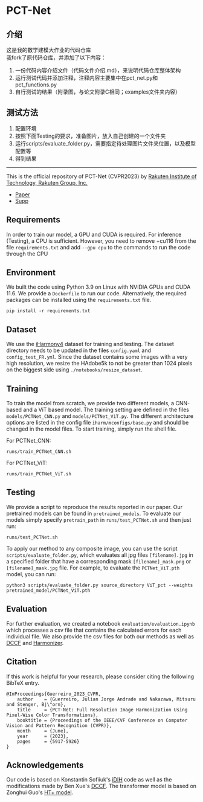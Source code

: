 # PCT-Net

## 介绍  

这是我的数学建模大作业的代码仓库  
我fork了原代码仓库，并添加了以下内容：  
1. 一份代码内容介绍文件（代码文件介绍.md），来说明代码仓库整体架构  
2. 运行测试代码并添加注释，注释内容主要集中在pct_net.py和pct_functions.py  
3. 自行测试的结果（附录图，与论文附录C相同；examples文件夹内容）

## 测试方法

1. 配置环境  
2. 按照下面Testing的要求，准备图片，放入自己创建的一个文件夹  
3. 运行scripts/evaluate_folder.py，需要指定待处理图片文件夹位置，以及模型配置等  
4. 得到结果   
 
---

This is the official repository of PCT-Net (CVPR2023) by [Rakuten Institute of Technology, Rakuten Group, Inc.](https://rit.rakuten.com/)
- [Paper](https://openaccess.thecvf.com/content/CVPR2023/papers/Guerreiro_PCT-Net_Full_Resolution_Image_Harmonization_Using_Pixel-Wise_Color_Transformations_CVPR_2023_paper.pdf)
- [Supp](https://openaccess.thecvf.com/content/CVPR2023/supplemental/Guerreiro_PCT-Net_Full_Resolution_CVPR_2023_supplemental.pdf)


## Requirements

In order to train our model, a GPU and CUDA is required. For inference (Testing), a CPU is sufficient. However, you need to remove +cu116 from the file `requirements.txt` and add `--gpu cpu` to the commands to run the code through the CPU     

## Environment

We built the code using Python 3.9 on Linux with NVIDIA GPUs and CUDA 11.6. We provide a `Dockerfile` to run our code. Alternatively, the required packages can be installed using the `requirements.txt` file.

```
pip install -r requirements.txt
```

## Dataset

We use the [iHarmony4](https://github.com/bcmi/Image-Harmonization-Dataset-iHarmony4) dataset for training and testing. The dataset directory needs to be updated in the files `config.yaml` and `config_test_FR.yml`. 
Since the dataset contains some images with a very high resolution, we resize the HAdobe5k to not be greater than 1024 pixels on the biggest side using `./notebooks/resize_dataset`.

## Training

To train the model from scratch, we provide two different models, a CNN-based and a ViT based model. The training setting are defined in the files `models/PCTNet_CNN.py` and `models/PCTNet_ViT.py`. 
The different architecture options are listed in the config file `iharm/mconfigs/base.py` and should be changed in the model files.
To start training, simply run the shell file. 

For PCTNet_CNN:

```
runs/train_PCTNet_CNN.sh
```

For PCTNet_ViT:

```
runs/train_PCTNet_ViT.sh
```

## Testing

We provide a script to reproduce the results reported in our paper. 
Our pretrained models can be found in `pretrained_models`.
To evaluate our models simply specify `pretrain_path` in `runs/test_PCTNet.sh` and then just run:

```
runs/test_PCTNet.sh
```

To apply our method to any composite image, you can use the script `scripts/evaluate_folder.py`, which evaluates all jpg files `[filename].jpg` in a specified folder that have a corresponding mask `[filename]_mask.png` or `[filename]_mask.jpg` file. For example, to evaluate the `PCTNet_ViT.pth` model, you can run:

```
python3 scripts/evaluate_folder.py source_directory ViT_pct --weights pretrained_model/PCTNet_ViT.pth
```

## Evaluation

For further evaluation, we created a notebook `evaluation/evaluation.ipynb` which processes a csv file that contains the calculated errors for each individual file. We also provide the csv files for both our methods as well as [DCCF](https://github.com/rockeyben/DCCF) and [Harmonizer](https://github.com/ZHKKKe/Harmonizer).

## Citation
If this work is helpful for your research, please consider citing the following BibTeX entry.
```
@InProceedings{Guerreiro_2023_CVPR,
    author    = {Guerreiro, Julian Jorge Andrade and Nakazawa, Mitsuru and Stenger, Bj\"orn},
    title     = {PCT-Net: Full Resolution Image Harmonization Using Pixel-Wise Color Transformations},
    booktitle = {Proceedings of the IEEE/CVF Conference on Computer Vision and Pattern Recognition (CVPR)},
    month     = {June},
    year      = {2023},
    pages     = {5917-5926}
}
```

## Acknowledgements

Our code is based on Konstantin Sofiiuk's [iDIH](https://github.com/saic-vul/image_harmonization) code as well as the modifications made by Ben Xue's [DCCF](https://github.com/rockeyben/DCCF). The transformer model is based on Zonghui Guo's [HT+ model](https://github.com/zhenglab/HarmonyTransformer).  
